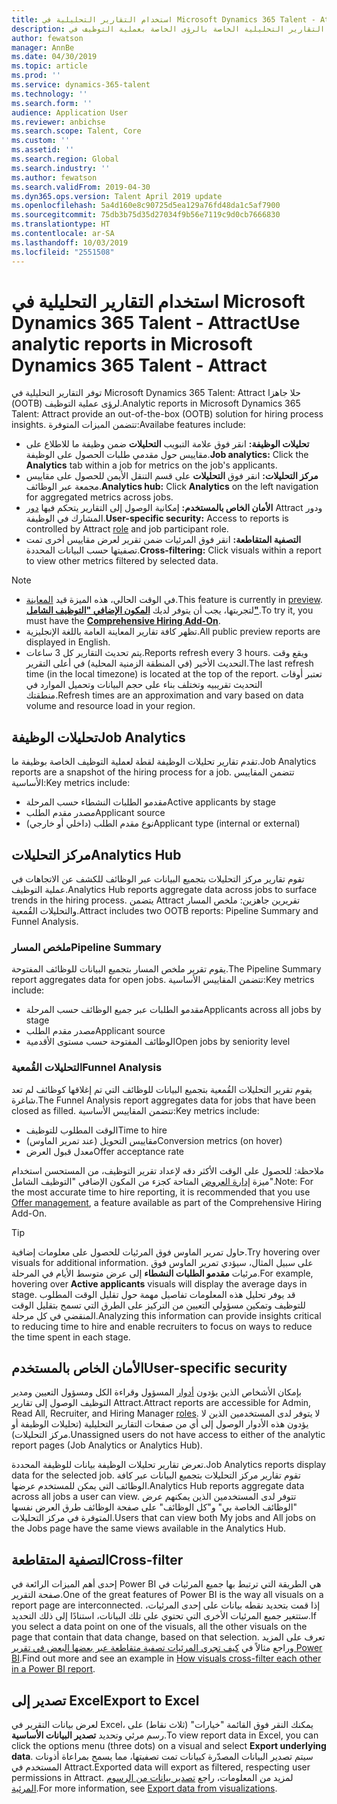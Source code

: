 ```yaml
---
title: استخدام التقارير التحليلية‬ في Microsoft Dynamics 365 Talent - Attract
description: يصف هذا الموضوع التقارير التحليلية الخاصة بالرؤى الخاصة بعملية التوظيف في Microsoft Dynamics 365 Talent - Attract
author: fewatson
manager: AnnBe
ms.date: 04/30/2019
ms.topic: article
ms.prod: ''
ms.service: dynamics-365-talent
ms.technology: ''
ms.search.form: ''
audience: Application User
ms.reviewer: anbichse
ms.search.scope: Talent, Core
ms.custom: ''
ms.assetid: ''
ms.search.region: Global
ms.search.industry: ''
ms.author: fewatson
ms.search.validFrom: 2019-04-30
ms.dyn365.ops.version: Talent April 2019 update
ms.openlocfilehash: 5a4d160e8c90725d5ea129a76fd48da1c5af7900
ms.sourcegitcommit: 75db3b75d35d27034f9b56e7119c9d0cb7666830
ms.translationtype: HT
ms.contentlocale: ar-SA
ms.lasthandoff: 10/03/2019
ms.locfileid: "2551508"
---
```

# <a name="use-analytic-reports-in-microsoft-dynamics-365-talent---attract"></a><span data-ttu-id="d8e8f-103">استخدام التقارير التحليلية‬ في Microsoft Dynamics 365 Talent - Attract</span><span class="sxs-lookup"><span data-stu-id="d8e8f-103">Use analytic reports in Microsoft Dynamics 365 Talent - Attract</span></span>

<span data-ttu-id="d8e8f-104">توفر التقارير التحليلية في Microsoft Dynamics 365 Talent: Attract حلا جاهزا (OOTB) لرؤى عملية التوظيف.</span><span class="sxs-lookup"><span data-stu-id="d8e8f-104">Analytic reports in Microsoft Dynamics 365 Talent: Attract provide an out-of-the-box (OOTB) solution for hiring process insights.</span></span> <span data-ttu-id="d8e8f-105">تتضمن الميزات المتوفرة:</span><span class="sxs-lookup"><span data-stu-id="d8e8f-105">Availabe features include:</span></span>

- <span data-ttu-id="d8e8f-106">**تحليلات الوظيفة:** انقر فوق علامة التبويب **التحليلات** ضمن وظيفة ما للاطلاع على مقاييس حول مقدمي طلبات الحصول على الوظيفة.</span><span class="sxs-lookup"><span data-stu-id="d8e8f-106">**Job analytics:** Click the **Analytics** tab within a job for metrics on the job's applicants.</span></span>
- <span data-ttu-id="d8e8f-107">**مركز التحليلات:** انقر فوق **التحليلات** على قسم التنقل الأيمن للحصول على مقاييس مجمعة عبر الوظائف.</span><span class="sxs-lookup"><span data-stu-id="d8e8f-107">**Analytics hub:** Click **Analytics** on the left navigation for aggregated metrics across jobs.</span></span>
- <span data-ttu-id="d8e8f-108">**الأمان الخاص بالمستخدم:** إمكانية الوصول إلى التقارير يتحكم فيها [دور](security-attract.md) Attract ودور المشارك في الوظيفة.</span><span class="sxs-lookup"><span data-stu-id="d8e8f-108">**User-specific security:** Access to reports is controlled by Attract [role](security-attract.md) and job participant role.</span></span>
- <span data-ttu-id="d8e8f-109">**التصفية المتقاطعة:** انقر فوق المرئيات ضمن تقرير لعرض مقاييس أخرى تمت تصفيتها حسب البيانات المحددة.</span><span class="sxs-lookup"><span data-stu-id="d8e8f-109">**Cross-filtering:** Click visuals within a report to view other metrics filtered by selected data.</span></span>

>[!NOTE] 
>- <span data-ttu-id="d8e8f-110">في الوقت الحالي، هذه الميزة قيد [المعاينة](access-preview-feature.md).</span><span class="sxs-lookup"><span data-stu-id="d8e8f-110">This feature is currently in [preview](access-preview-feature.md).</span></span> <span data-ttu-id="d8e8f-111">لتجربتها، يجب أن يتوفر لديك [**المكون الإضافي "التوظيف الشامل"‬**](attract-comprehensive-hiring.md).</span><span class="sxs-lookup"><span data-stu-id="d8e8f-111">To try it, you must have the [**Comprehensive Hiring Add-On**](attract-comprehensive-hiring.md).</span></span>
>- <span data-ttu-id="d8e8f-112">تظهر كافة تقارير المعاينة العامة باللغة الإنجليزية.</span><span class="sxs-lookup"><span data-stu-id="d8e8f-112">All public preview reports are displayed in English.</span></span>
>- <span data-ttu-id="d8e8f-113">يتم تحديث التقارير كل 3 ساعات.</span><span class="sxs-lookup"><span data-stu-id="d8e8f-113">Reports refresh every 3 hours.</span></span> <span data-ttu-id="d8e8f-114">ويقع وقت التحديث الأخير (في المنطقة الزمنية المحلية) في أعلى التقرير.</span><span class="sxs-lookup"><span data-stu-id="d8e8f-114">The last refresh time (in the local timezone) is located at the top of the report.</span></span> <span data-ttu-id="d8e8f-115">تعتبر أوقات التحديث تقريبيه وتختلف بناء على حجم البيانات وتحميل الموارد في منطقتك.</span><span class="sxs-lookup"><span data-stu-id="d8e8f-115">Refresh times are an approximation and vary based on data volume and resource load in your region.</span></span>

## <a name="job-analytics"></a><span data-ttu-id="d8e8f-116">تحليلات الوظيفة</span><span class="sxs-lookup"><span data-stu-id="d8e8f-116">Job Analytics</span></span>

<span data-ttu-id="d8e8f-117">تقدم تقارير تحليلات الوظيفة لقطة لعملية التوظيف الخاصة بوظيفة ما.</span><span class="sxs-lookup"><span data-stu-id="d8e8f-117">Job Analytics reports are a snapshot of the hiring process for a job.</span></span>  <span data-ttu-id="d8e8f-118">تتضمن المقاييس الأساسية:</span><span class="sxs-lookup"><span data-stu-id="d8e8f-118">Key metrics include:</span></span>

- <span data-ttu-id="d8e8f-119">مقدمو الطلبات النشطاء حسب المرحلة</span><span class="sxs-lookup"><span data-stu-id="d8e8f-119">Active applicants by stage</span></span>
- <span data-ttu-id="d8e8f-120">مصدر مقدم الطلب</span><span class="sxs-lookup"><span data-stu-id="d8e8f-120">Applicant source</span></span>
- <span data-ttu-id="d8e8f-121">نوع مقدم الطلب (داخلي أو خارجي)</span><span class="sxs-lookup"><span data-stu-id="d8e8f-121">Applicant type (internal or external)</span></span>

## <a name="analytics-hub"></a><span data-ttu-id="d8e8f-122">مركز التحليلات</span><span class="sxs-lookup"><span data-stu-id="d8e8f-122">Analytics Hub</span></span>

<span data-ttu-id="d8e8f-123">تقوم تقارير مركز التحليلات بتجميع البيانات عبر الوظائف للكشف عن الاتجاهات في عملية التوظيف.</span><span class="sxs-lookup"><span data-stu-id="d8e8f-123">Analytics Hub reports aggregate data across jobs to surface trends in the hiring process.</span></span> <span data-ttu-id="d8e8f-124">يتضمن Attract تقريرين جاهزين: ملخص المسار والتحليلات القُمعية.</span><span class="sxs-lookup"><span data-stu-id="d8e8f-124">Attract includes two OOTB reports: Pipeline Summary and Funnel Analysis.</span></span>

### <a name="pipeline-summary"></a><span data-ttu-id="d8e8f-125">ملخص المسار</span><span class="sxs-lookup"><span data-stu-id="d8e8f-125">Pipeline Summary</span></span>

<span data-ttu-id="d8e8f-126">يقوم تقرير ملخص المسار بتجميع البيانات للوظائف المفتوحة.</span><span class="sxs-lookup"><span data-stu-id="d8e8f-126">The Pipeline Summary report aggregates data for open jobs.</span></span> <span data-ttu-id="d8e8f-127">تتضمن المقاييس الأساسية:</span><span class="sxs-lookup"><span data-stu-id="d8e8f-127">Key metrics include:</span></span>

- <span data-ttu-id="d8e8f-128">مقدمو الطلبات عبر جميع الوظائف حسب المرحلة</span><span class="sxs-lookup"><span data-stu-id="d8e8f-128">Applicants across all jobs by stage</span></span>
- <span data-ttu-id="d8e8f-129">مصدر مقدم الطلب</span><span class="sxs-lookup"><span data-stu-id="d8e8f-129">Applicant source</span></span>
- <span data-ttu-id="d8e8f-130">الوظائف المفتوحة حسب مستوى الأقدمية</span><span class="sxs-lookup"><span data-stu-id="d8e8f-130">Open jobs by seniority level</span></span>

### <a name="funnel-analysis"></a><span data-ttu-id="d8e8f-131">التحليلات القُمعية</span><span class="sxs-lookup"><span data-stu-id="d8e8f-131">Funnel Analysis</span></span>

<span data-ttu-id="d8e8f-132">يقوم تقرير التحليلات القُمعية بتجميع البيانات للوظائف التي تم إغلاقها كوظائف لم تعد شاغرة.</span><span class="sxs-lookup"><span data-stu-id="d8e8f-132">The Funnel Analysis report aggregates data for jobs that have been closed as filled.</span></span> <span data-ttu-id="d8e8f-133">تتضمن المقاييس الأساسية:</span><span class="sxs-lookup"><span data-stu-id="d8e8f-133">Key metrics include:</span></span>

- <span data-ttu-id="d8e8f-134">الوقت المطلوب للتوظيف</span><span class="sxs-lookup"><span data-stu-id="d8e8f-134">Time to hire</span></span>
- <span data-ttu-id="d8e8f-135">مقاييس التحويل (عند تمرير الماوس)</span><span class="sxs-lookup"><span data-stu-id="d8e8f-135">Conversion metrics (on hover)</span></span>
- <span data-ttu-id="d8e8f-136">معدل قبول العرض</span><span class="sxs-lookup"><span data-stu-id="d8e8f-136">Offer acceptance rate</span></span>

<span data-ttu-id="d8e8f-137">ملاحظة: للحصول على الوقت الأكثر دقه لإعداد تقرير التوظيف، من المستحسن استخدام‏‎ ميزة [إدارة العروض](offer-setup.md) المتاحة كجزء من المكون الإضافي "التوظيف الشامل".</span><span class="sxs-lookup"><span data-stu-id="d8e8f-137">Note: For the most accurate time to hire reporting, it is recommended that you use [Offer management](offer-setup.md), a feature available as part of the Comprehensive Hiring Add-On.</span></span>

>[!TIP] 
><span data-ttu-id="d8e8f-138">حاول تمرير الماوس فوق المرئيات للحصول على معلومات إضافية.</span><span class="sxs-lookup"><span data-stu-id="d8e8f-138">Try hovering over visuals for additional information.</span></span> <span data-ttu-id="d8e8f-139">على سبيل المثال، سيؤدي تمرير الماوس فوق مرئيات **مقدمو الطلبات النشطاء** إلى عرض متوسط الأيام في المرحلة.</span><span class="sxs-lookup"><span data-stu-id="d8e8f-139">For example, hovering over **Active applicants** visuals will display the average days in stage.</span></span> <span data-ttu-id="d8e8f-140">قد يوفر تحليل هذه المعلومات تفاصيل مهمة حول تقليل الوقت المطلوب للتوظيف وتمكين مسؤولي التعيين من التركيز على الطرق التي تسمح بتقليل الوقت المنقضي في كل مرحلة.</span><span class="sxs-lookup"><span data-stu-id="d8e8f-140">Analyzing this information can provide insights critical to reducing time to hire and enable recruiters to focus on ways to reduce the time spent in each stage.</span></span>

## <a name="user-specific-security"></a><span data-ttu-id="d8e8f-141">الأمان الخاص بالمستخدم</span><span class="sxs-lookup"><span data-stu-id="d8e8f-141">User-specific security</span></span>

<span data-ttu-id="d8e8f-142">بإمكان الأشخاص الذين يؤدون [أدوار](security-attract.md) المسؤول وقراءة الكل ومسؤول التعيين ومدير التوظيف الوصول إلى تقارير Attract.</span><span class="sxs-lookup"><span data-stu-id="d8e8f-142">Attract reports are accessible for Admin, Read All, Recruiter, and Hiring Manager [roles](security-attract.md).</span></span> <span data-ttu-id="d8e8f-143">لا يتوفر لدى المستخدمين الذين لا يؤدون هذه الأدوار الوصول إلى أي من صفحات التقارير التحليلية (تحليلات الوظيفة أو مركز التحليلات).</span><span class="sxs-lookup"><span data-stu-id="d8e8f-143">Unassigned users do not have access to either of the analytic report pages (Job Analytics or Analytics Hub).</span></span>

<span data-ttu-id="d8e8f-144">تعرض تقارير تحليلات الوظيفة بيانات للوظيفة المحددة.</span><span class="sxs-lookup"><span data-stu-id="d8e8f-144">Job Analytics reports display data for the selected job.</span></span> <span data-ttu-id="d8e8f-145">تقوم تقارير مركز التحليلات بتجميع البيانات عبر كافة الوظائف التي يمكن للمستخدم عرضها.</span><span class="sxs-lookup"><span data-stu-id="d8e8f-145">Analytics Hub reports aggregate data across all jobs a user can view.</span></span> <span data-ttu-id="d8e8f-146">تتوفر لدى المستخدمين الذين يمكنهم عرض "الوظائف الخاصة بي‬" و"كل الوظائف‬" على صفحة الوظائف طرق العرض نفسها المتوفرة في مركز التحليلات.</span><span class="sxs-lookup"><span data-stu-id="d8e8f-146">Users that can view both My jobs and All jobs on the Jobs page have the same views available in the Analytics Hub.</span></span>

## <a name="cross-filter"></a><span data-ttu-id="d8e8f-147">التصفية المتقاطعة</span><span class="sxs-lookup"><span data-stu-id="d8e8f-147">Cross-filter</span></span>

<span data-ttu-id="d8e8f-148">إحدى أهم الميزات الرائعة في Power BI هي الطريقة التي ترتبط بها جميع المرئيات في صفحة التقرير.</span><span class="sxs-lookup"><span data-stu-id="d8e8f-148">One of the great features of Power BI is the way all visuals on a report page are interconnected.</span></span> <span data-ttu-id="d8e8f-149">إذا قمت بتحديد نقطه بيانات على إحدى المرئيات، ستتغير جميع المرئيات الأخرى التي تحتوي على تلك البيانات، استنادًا إلى ذلك التحديد.</span><span class="sxs-lookup"><span data-stu-id="d8e8f-149">If you select a data point on one of the visuals, all the other visuals on the page that contain that data change, based on that selection.</span></span> <span data-ttu-id="d8e8f-150">تعرف على المزيد وراجع مثالاً في [كيف تجري المرئيات تصفية متقاطعة عبر بعضها البعض في تقرير Power BI](https://docs.microsoft.com/power-bi/consumer/end-user-interactions).</span><span class="sxs-lookup"><span data-stu-id="d8e8f-150">Find out more and see an example in [How visuals cross-filter each other in a Power BI report](https://docs.microsoft.com/power-bi/consumer/end-user-interactions).</span></span>

## <a name="export-to-excel"></a><span data-ttu-id="d8e8f-151">تصدير إلى Excel</span><span class="sxs-lookup"><span data-stu-id="d8e8f-151">Export to Excel</span></span>

<span data-ttu-id="d8e8f-152">لعرض بيانات التقرير في Excel، يمكنك النقر فوق القائمة "خيارات" (ثلاث نقاط) على رسم مرئي وتحديد **تصدير البيانات الأساسية**.</span><span class="sxs-lookup"><span data-stu-id="d8e8f-152">To view report data in Excel, you can click the options menu (three dots) on a visual and select **Export underlying data**.</span></span> <span data-ttu-id="d8e8f-153">سيتم تصدير البيانات المصدّرة كبيانات تمت تصفيتها، مما يسمح بمراعاة أذونات المستخدم في Attract.</span><span class="sxs-lookup"><span data-stu-id="d8e8f-153">Exported data will export as filtered, respecting user permissions in Attract.</span></span> <span data-ttu-id="d8e8f-154">لمزيد من المعلومات، راجع [تصدير بيانات من الرسوم المرئية](https://docs.microsoft.com/power-bi/visuals/power-bi-visualization-export-data).</span><span class="sxs-lookup"><span data-stu-id="d8e8f-154">For more information, see [Export data from visualizations](https://docs.microsoft.com/power-bi/visuals/power-bi-visualization-export-data).</span></span>
